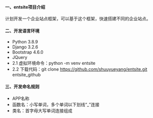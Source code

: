 #### 一、entsite项目介绍
计划开发一个企业站点框架，可以基于这个框架，快速搭建不同的企业站点。


#### 二、开发语言环境
* Python 3.8.9
* Django 3.2.6
* Bootstrap 4.6.0
* JQuery
* 2.1 虚拟环境命令：python -m venv entsite
* 2.2 下载代码：git clone https://github.com/shuuyueyang/entsite.git entsite_github

#### 三、开发命名规则
* APP名称
* 函数名：小写单词，多个单词以下划线“_”连接
* 类名：首字母大写单词连接组成

